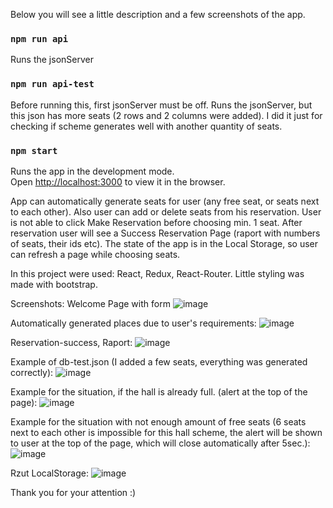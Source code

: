 Below you will see a little description and a few screenshots of the app.

### `npm run api` 
Runs the jsonServer

### `npm run api-test` 
Before running this, first jsonServer must be off. Runs the jsonServer, but this json has more seats (2 rows and 2 columns were added). I did it just for checking if scheme generates well with another quantity of seats.

### `npm start`

Runs the app in the development mode.<br />
Open [http://localhost:3000](http://localhost:3000) to view it in the browser.

App can automatically generate seats for user (any free seat, or seats next to each other). Also user can add or delete seats from his reservation. User is not able to click Make Reservation before choosing min. 1 seat. After reservation user will see a Success Reservation Page (raport with numbers of seats, their ids etc). The state of the app is in the Local Storage, so user can refresh a page while choosing seats.

In this project were used: React, Redux, React-Router. Little styling was made with bootstrap.

Screenshots:
Welcome Page with form
![image](https://user-images.githubusercontent.com/74111728/119877694-a2c02d80-bf29-11eb-8656-c12810880b2e.png)

Automatically generated places due to user's requirements:
![image](https://user-images.githubusercontent.com/74111728/119877885-d8fdad00-bf29-11eb-9e83-dca7112e0d83.png)

Reservation-success, Raport:
![image](https://user-images.githubusercontent.com/74111728/119878035-fd598980-bf29-11eb-9dcb-5b3173d4cacf.png)

Example of db-test.json (I added a few seats, everything was generated correctly):
![image](https://user-images.githubusercontent.com/74111728/119878184-224dfc80-bf2a-11eb-89ab-96b53a53a073.png)

Example for the situation, if the hall is already full. (alert at the top of the page):
![image](https://user-images.githubusercontent.com/74111728/119878285-3d207100-bf2a-11eb-99d9-cf5830b8f541.png)

Example for the situation with not enough amount of free seats (6 seats next to each other is impossible for this hall scheme, the alert will be shown to user at the top of the page, which will close automatically after 5sec.):
![image](https://user-images.githubusercontent.com/74111728/119878484-7527b400-bf2a-11eb-9ffc-714b39f376ae.png)

Rzut LocalStorage:
![image](https://user-images.githubusercontent.com/74111728/119878519-8375d000-bf2a-11eb-859d-158f06e344c9.png)


Thank you for your attention :)












